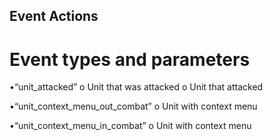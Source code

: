 ## Event Actions

# Event types and parameters
•“unit_attacked”
o Unit that was attacked
o Unit that attacked

•“unit_context_menu_out_combat”
o Unit with context menu

•“unit_context_menu_in_combat”
o Unit with context menu